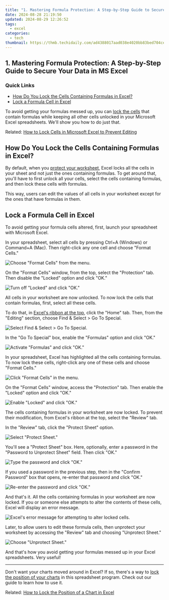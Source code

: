 ```yaml
---
title: "1. Mastering Formula Protection: A Step-by-Step Guide to Secure Your Data in MS Excel"
date: 2024-08-28 21:19:50
updated: 2024-08-29 12:26:52
tags:
  - excel
categories:
  - tech
thumbnail: https://thmb.techidaily.com/ad4388017aad038e4020bb83bed704ce1407b9c4acd2fda68cb5e54d580ca0be.jpg
---
```


## 1. Mastering Formula Protection: A Step-by-Step Guide to Secure Your Data in MS Excel

### Quick Links

* [How Do You Lock the Cells Containing Formulas in Excel?](https://youtube-clips.techidaily.com/youtube-alternatives-3-best-video-sharing-sites/)
* [Lock a Formula Cell in Excel](https://instagram-video-recordings.techidaily.com/updated-insta-perfect-pivoting-mastering-video-angles-for-social-success/)

 To avoid getting your formulas messed up, you can [lock the cells](https://video-screen-grab.techidaily.com/new-savor-playtime-the-essential-guide-to-high-quality-offline-ios-games-for-2024/) that contain formulas while keeping all other cells unlocked in your Microsoft Excel spreadsheets. We'll show you how to do just that.

Related: [How to Lock Cells in Microsoft Excel to Prevent Editing](https://video-screen-grab.techidaily.com/new-savor-playtime-the-essential-guide-to-high-quality-offline-ios-games-for-2024/) 

##  How Do You Lock the Cells Containing Formulas in Excel?

 By default, when you [protect your worksheet](https://screen-recording.techidaily.com/updated-essential-tips-for-gameplay-screen-captures-on-xbox-one-for-2024/), Excel locks all the cells in your sheet and not just the ones containing formulas. To get around that, you'll have to first unlock all your cells, select the cells containing formulas, and then lock these cells with formulas.

 This way, users can edit the values of all cells in your worksheet except for the ones that have formulas in them.

##  Lock a Formula Cell in Excel

 To avoid getting your formula cells altered, first, launch your spreadsheet with Microsoft Excel.

 In your spreadsheet, select all cells by pressing Ctrl+A (Windows) or Command+A (Mac). Then right-click any one cell and choose "Format Cells."

![Choose "Format Cells" from the menu.](https://static1.howtogeekimages.com/wordpress/wp-content/uploads/2022/06/1-format-all-cells.png) 

 On the "Format Cells" window, from the top, select the "Protection" tab. Then disable the "Locked" option and click "OK."

![Turn off "Locked" and click "OK."](https://static1.howtogeekimages.com/wordpress/wp-content/uploads/2022/06/2-unlock-all-cells.png) 

 All cells in your worksheet are now unlocked. To now lock the cells that contain formulas, first, select all these cells.

 To do that, in [Excel's ribbon at the top](https://screen-mirror.techidaily.com/in-2024-how-to-mirror-honor-play-40c-to-mac-drfone-by-drfone-android/), click the "Home" tab. Then, from the "Editing" section, choose Find & Select > Go To Special.

![Select Find & Select > Go To Special.](https://static1.howtogeekimages.com/wordpress/wp-content/uploads/2022/06/3-excel-go-to-special.png) 

 In the "Go To Special" box, enable the "Formulas" option and click "OK."

![Activate "Formulas" and click "OK."](https://static1.howtogeekimages.com/wordpress/wp-content/uploads/2022/06/4-select-all-formula-cells.png) 

 In your spreadsheet, Excel has highlighted all the cells containing formulas. To now lock these cells, right-click any one of these cells and choose "Format Cells."

![Click "Format Cells" in the menu.](https://static1.howtogeekimages.com/wordpress/wp-content/uploads/2022/06/5-format-formula-cells.png) 

 On the "Format Cells" window, access the "Protection" tab. Then enable the "Locked" option and click "OK."

![Enable "Locked" and click "OK."](https://static1.howtogeekimages.com/wordpress/wp-content/uploads/2022/06/6-lock-formula-cells.png) 

 The cells containing formulas in your worksheet are now locked. To prevent their modification, from Excel's ribbon at the top, select the "Review" tab.

 In the "Review" tab, click the "Protect Sheet" option.

![Select "Protect Sheet."](https://static1.howtogeekimages.com/wordpress/wp-content/uploads/2022/06/7-protect-excel-sheet.png) 

 You'll see a "Protect Sheet" box. Here, optionally, enter a password in the "Password to Unprotect Sheet" field. Then click "OK."

![Type the password and click "OK."](https://static1.howtogeekimages.com/wordpress/wp-content/uploads/2022/06/8-enter-protection-password.png) 

 If you used a password in the previous step, then in the "Confirm Password" box that opens, re-enter that password and click "OK."

![Re-enter the password and click "OK."](https://static1.howtogeekimages.com/wordpress/wp-content/uploads/2022/06/9-re-enter-protection-password.png) 

 And that's it. All the cells containing formulas in your worksheet are now locked. If you or someone else attempts to alter the contents of these cells, Excel will display an error message.

![Excel's error message for attempting to alter locked cells.](https://static1.howtogeekimages.com/wordpress/wp-content/uploads/2022/06/10-excel-error-locked-cells.png) 

 Later, to allow users to edit these formula cells, then unprotect your worksheet by accessing the "Review" tab and choosing "Unprotect Sheet."

![Choose "Unprotect Sheet."](https://static1.howtogeekimages.com/wordpress/wp-content/uploads/2022/06/11-unprotect-excel-sheet.png) 

 And that's how you avoid getting your formulas messed up in your Excel spreadsheets. Very useful!

---

 Don't want your charts moved around in Excel? If so, there's a way to [lock the position of your charts](https://easy-unlock-android.techidaily.com/delete-gmail-account-withwithout-password-on-oppo-find-x6-pro-by-drfone-android/) in this spreadsheet program. Check out our guide to learn how to use it.

Related: [How to Lock the Position of a Chart in Excel](https://easy-unlock-android.techidaily.com/delete-gmail-account-withwithout-password-on-oppo-find-x6-pro-by-drfone-android/)

<ins class="adsbygoogle"
     style="display:block"
     data-ad-format="autorelaxed"
     data-ad-client="ca-pub-7571918770474297"
     data-ad-slot="1223367746"></ins>



<ins class="adsbygoogle"
     style="display:block"
     data-ad-client="ca-pub-7571918770474297"
     data-ad-slot="8358498916"
     data-ad-format="auto"
     data-full-width-responsive="true"></ins>
